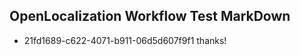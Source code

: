 ## OpenLocalization Workflow Test MarkDown
* 21fd1689-c622-4071-b911-06d5d607f9f1 
thanks!<!--HONumber=Mar16_HO4-->
